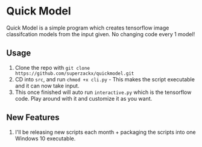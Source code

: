 # Quick Model

Quick Model is a simple program which creates tensorflow image classifcation models from the input given. No changing code every 1 model!

## Usage

1. Clone the repo with ```git clone https://github.com/superzackx/quickmodel.git``` 
2. CD into ```src```, and run ```chmod +x cli.py``` - This makes the script executable and it can now take input. 
3. This once finished will auto run ```interactive.py``` which is the tensorflow code. Play around with it and customize it as you want.

## New Features

1. I'll be releasing new scripts each month + packaging the scripts into one Windows 10 executable. 
